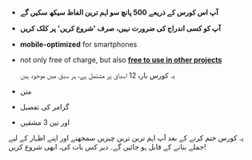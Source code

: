 - **آپ اس کورس کے ذریعے 500 پانچ سو اہم ترین الفاظ سیکھ سکیں گے**  
- **آپ کو کسی اندراج کی ضرورت نہیں، صرف 'شروع کریں' پر کلک کریں**
- **mobile-optimized** for smartphones
- not only free of charge, but also **[free to use in other projects](https://github.com/Esperanto/kurso-zagreba-metodo)**

  یہ کورس بارہ 12 اسباق پر مشتمل ہے، ہر سبق میں موجود ہیں

- متن
- گرامر کی تفصیل
- اور تین 3 مشقیں

یہ کورس ختم کرنے کے بعد آپ اہم ترین ترین چیزیں سمجھنے اور اپنے اظہار کے لیے جملے بنانے کے قابل ہو جائیں گے۔
دیر کس بات کی، ابھی شروع کریں!
